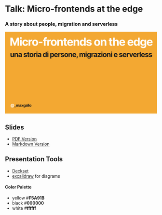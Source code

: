 # Talk: Micro-frontends at the edge
### A story about people, migration and serverless

![alt text](/images/slide0.png)

## Slides
- [PDF Version](/slides.pdf)
- [Markdown Version](/slides.md)

## Presentation Tools
- [Deckset](https://www.deckset.com/)
- [excalidraw](https://excalidraw.com/) for diagrams

#### Color Palette
- yellow #**F5A91B**
- black #**000000**
- white #**ffffff**
